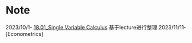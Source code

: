 # Note
2023/10/1- [18.01_Single Variable Calculus](https://github.com/EthanWang07/Note/blob/main/MIT%2018.01%20Single%20Variable%20Calculus.pdf)
基于lecture进行整理
2023/11/11- [Econometrics]